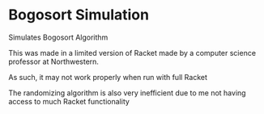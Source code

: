 # Bogosort Simulation
 Simulates Bogosort Algorithm

This was made in a limited version of Racket made by a computer science professor at Northwestern.

As such, it may not work properly when run with full Racket

The randomizing algorithm is also very inefficient due to me not having access to much Racket functionality
